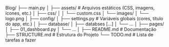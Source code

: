 Blog/
├── main.py
│
├── assets/                # Arquivos estáticos (CSS, imagens, ícones, etc.)
│   ├── css/
│   │   └── custom.css
│   └── images/
│       └── logo.png
│
├── config/
│   ├── settings.py        # Variáveis globais (cores, título do app, etc.)
│
├── database/
│   ├── databses [...]
│   └── ...
│
├── pages/
│   ├── 01_dashboard.py
│   └── ...
│
├── README.md              # Documentação
├── STRUCTURE.md           # Estrutura do Projeto
└── TODO.md                # Lista de tarefas a fazer
